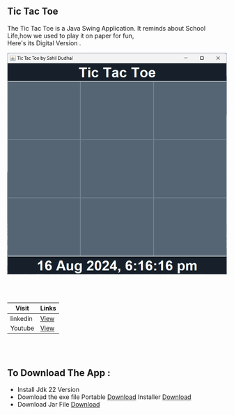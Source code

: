 ## Tic Tac Toe

<p> The Tic Tac Toe is a Java Swing Application. It reminds about School Life,how we used to play it on paper for fun, <br>
  Here's its Digital Version .</p>

  ![](https://github.com/SAHILDUDHAL21/Tic-Tac-Toe/blob/main/image.png)

  <br><br>

|Visit|Links|
|-----|-----|
|linkedin|<a href src="https://www.linkedin.com/posts/sahil-dudhal-1b11b925a_java-swing-project-tic-tac-toe-game-interactive-activity-7230202615052042240-f4Kh?utm_source=share&utm_medium=member_android">View</a>|
|Youtube|<a href src="">View</a>|


<br><br>

## To Download The App :
- Install Jdk 22 Version
- Download the exe file Portable <a href src="https://github.com/SAHILDUDHAL21/Tic-Tac-Toe/blob/main/Tic-Tac-Toe-portrable.exe">Download</a>    Installer <a href src="https://github.com/SAHILDUDHAL21/Tic-Tac-Toe/blob/main/Tic-Tac-Toe.exe">Download</a>
- Download Jar File <a href src="https://github.com/SAHILDUDHAL21/Tic-Tac-Toe/blob/main/game.jar">Download</a>
  

